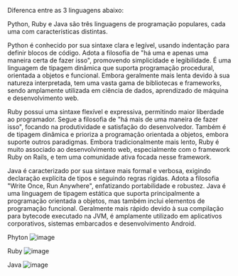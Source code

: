 Diferenca entre as 3 linguagens abaixo:

Python, Ruby e Java são três linguagens de programação populares, cada uma com características distintas.

Python é conhecido por sua sintaxe clara e legível, usando indentação para definir blocos de código. Adota a filosofia de "há uma e apenas uma maneira certa de fazer isso", promovendo simplicidade e legibilidade. É uma linguagem de tipagem dinâmica que suporta programação procedural, orientada a objetos e funcional. Embora geralmente mais lenta devido à sua natureza interpretada, tem uma vasta gama de bibliotecas e frameworks, sendo amplamente utilizada em ciência de dados, aprendizado de máquina e desenvolvimento web.

Ruby possui uma sintaxe flexível e expressiva, permitindo maior liberdade ao programador. Segue a filosofia de "há mais de uma maneira de fazer isso", focando na produtividade e satisfação do desenvolvedor. Também é de tipagem dinâmica e prioriza a programação orientada a objetos, embora suporte outros paradigmas. Embora tradicionalmente mais lento, Ruby é muito associado ao desenvolvimento web, especialmente com o framework Ruby on Rails, e tem uma comunidade ativa focada nesse framework.

Java é caracterizado por sua sintaxe mais formal e verbosa, exigindo declaração explícita de tipos e seguindo regras rígidas. Adota a filosofia "Write Once, Run Anywhere", enfatizando portabilidade e robustez. Java é uma linguagem de tipagem estática que suporta principalmente a programação orientada a objetos, mas também inclui elementos de programação funcional. Geralmente mais rápido devido à sua compilação para bytecode executado na JVM, é amplamente utilizado em aplicativos corporativos, sistemas embarcados e desenvolvimento Android.


Phyton 
![image](https://github.com/user-attachments/assets/c973102f-5b74-4eda-92c0-b5c6d278c5fe)

Ruby
![image](https://github.com/user-attachments/assets/c26ac3bf-b6c3-4751-a917-75ccedf01e9e)

Java
![image](https://github.com/user-attachments/assets/455a58e2-4deb-4983-b0b8-c5598f82270e)
